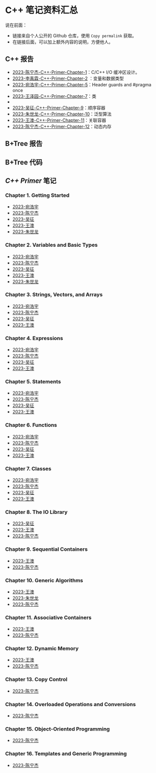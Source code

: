 # C++ 笔记资料汇总

说在前面：

- 链接来自个人公开的 Github 仓库，使用 `Copy permalink` 获取。
- 在链接后面，可以加上额外内容的说明，方便他人。

## C++ 报告

- [2023-陈宁杰-C++-Primer-Chapter-1](https://github.com/ChenNingjie1218/training-plan/blob/a82fe10515c20e095f91278429fac824548cb989/cpp/ppt/%E7%AC%AC%E4%B8%80%E7%AB%A0%E5%BC%80%E5%A7%8B.pdf
)：C/C++ I/O 缓冲区设计。
- [2023-李禹霖-C++-Primer-Chapter-2](https://github.com/dcdc831/CppNotes/blob/93907dc83db9044ad5d10aa66b59f28c1a92f13c/ppt/2023-%E6%9D%8E%E7%A6%B9%E9%9C%96-C%2B%2B-Primer-Chapter-2.pptx) ：变量和数据类型
- [2023-宛浩宇-C++-Primer-Chapter-5](https://github.com/whyeinstein/ndssl_training_notes/blob/main/report/%E8%AF%AD%E5%8F%A5.pptx)：Header guards and #pragma once
- [2023-王泽园-C++-Primer-Chapter-7](https://github.com/wangzy-dbug/training-plan/blob/313309f9f6224f296f70742033a76d516931c8c6/cpp/%E7%AC%AC7%E7%AB%A0.pdf
)：类
- 
- [2023-吴征-C++-Primer-Chapter-9](https://github.com/Qianji-wz/cppMarkdown/blob/a91627bf2f739aee39817d58f57a97e620942223/C9%20%E9%A1%BA%E5%BA%8F%E5%AE%B9%E5%99%A8%20Pre.md)：顺序容器
- [2023-朱世龙-C++-Primer-Chapter-10](https://github.com/zhusl-323/Cpp-Primer/blob/main/note/Chapter%2010%20%E6%B3%9B%E5%9E%8B%E7%AE%97%E6%B3%95.md)：泛型算法
- [2023-王澳-C++-Primer-Chapter-11](https://github.com/WangAo-0/training-plan/blob/dev/cpp/C11%E5%85%B3%E8%81%94%E5%AE%B9%E5%99%A8PPT/%E5%85%B3%E8%81%94%E5%AE%B9%E5%99%A8.pptx)：关联容器
- [2023-陈宁杰-C++-Primer-Chapter-12](https://github.com/ChenNingjie1218/training-plan/blob/MyNote/cpp/ppt/%E7%AC%AC12%E7%AB%A0%20ppt.md)：动态内存

## B+Tree 报告

## B+Tree 代码

## *C++ Primer* 笔记

### Chapter 1. Getting Started

- [2023-宛浩宇](https://github.com/whyeinstein/ndssl_training_notes/blob/main/C%2B%2B/C1%20%E5%BF%AB%E9%80%9F%E5%85%A5%E9%97%A8.md)
- [2023-陈宁杰](https://github.com/ChenNingjie1218/training-plan/blob/6620d8704d9b7f2436026c1e615ce9080b6e315d/cpp/%E7%AC%AC1%E7%AB%A0%20%E5%BC%80%E5%A7%8B.md)
- [2023-吴征](https://github.com/Qianji-wz/cppMarkdown/blob/a91627bf2f739aee39817d58f57a97e620942223/cpp/C1%20%E5%BC%80%E5%A7%8B.md)
- [2023-王澳](https://github.com/WangAo-0/training-plan/blob/e508bae83eb33a30b78e5e220c9da2e82f51893d/cpp/Note_C1%E5%BC%80%E5%A7%8B.md)
- [2023-朱世龙](https://github.com/zhusl-323/Cpp-Primer/blob/main/note/Chapter%201%20%E5%BC%80%E5%A7%8B.md)

### Chapter 2. Variables and Basic Types

- [2023-宛浩宇](https://github.com/whyeinstein/ndssl_training_notes/blob/main/C%2B%2B/C2%20%E5%8F%98%E9%87%8F%E5%92%8C%E5%9F%BA%E6%9C%AC%E7%B1%BB%E5%9E%8B.md)
- [2023-陈宁杰](https://github.com/ChenNingjie1218/training-plan/blob/6620d8704d9b7f2436026c1e615ce9080b6e315d/cpp/%E7%AC%AC2%E7%AB%A0%20%E5%8F%98%E9%87%8F%E5%92%8C%E5%9F%BA%E6%9C%AC%E7%B1%BB%E5%9E%8B.md)
- [2023-吴征](https://github.com/Qianji-wz/cppMarkdown/blob/a91627bf2f739aee39817d58f57a97e620942223/cpp/C2%20%E5%8F%98%E9%87%8F%E5%92%8C%E5%9F%BA%E6%9C%AC%E7%B1%BB%E5%9E%8B.md)
- [2023-王澳](https://github.com/WangAo-0/training-plan/blob/e508bae83eb33a30b78e5e220c9da2e82f51893d/cpp/Note_C2%E5%8F%98%E9%87%8F%E5%92%8C%E5%9F%BA%E6%9C%AC%E7%B1%BB%E5%9E%8B.md)
- [2023-朱世龙](https://github.com/zhusl-323/Cpp-Primer/blob/main/note/Chapter%202%20%E5%8F%98%E9%87%8F%E5%92%8C%E5%9F%BA%E6%9C%AC%E7%B1%BB%E5%9E%8B.md)

### Chapter 3. Strings, Vectors, and Arrays

- [2023-宛浩宇](https://github.com/whyeinstein/ndssl_training_notes/blob/main/C%2B%2B/C3%20%E5%AD%97%E7%AC%A6%E4%B8%B2%E3%80%81%E5%90%91%E9%87%8F%E5%92%8C%E6%95%B0%E7%BB%84.md)
- [2023-陈宁杰](https://github.com/ChenNingjie1218/training-plan/blob/6620d8704d9b7f2436026c1e615ce9080b6e315d/cpp/%E7%AC%AC3%E7%AB%A0%20%E5%AD%97%E7%AC%A6%E4%B8%B2%E3%80%81%E5%90%91%E9%87%8F%E5%92%8C%E6%95%B0%E7%BB%84.md)
- [2023-吴征](https://github.com/Qianji-wz/cppMarkdown/blob/a91627bf2f739aee39817d58f57a97e620942223/cpp/C3%20%E5%AD%97%E7%AC%A6%E4%B8%B2%E3%80%81%E5%90%91%E9%87%8F%E5%92%8C%E6%95%B0%E7%BB%84.md)
- [2023-王澳](https://github.com/WangAo-0/training-plan/blob/e508bae83eb33a30b78e5e220c9da2e82f51893d/cpp/Note_C3%E5%AD%97%E7%AC%A6%E4%B8%B2%E3%80%81%E5%90%91%E9%87%8F%E5%92%8C%E6%95%B0%E7%BB%84.md)
  
### Chapter 4. Expressions

- [2023-宛浩宇](https://github.com/whyeinstein/ndssl_training_notes/blob/main/C%2B%2B/C4%20%E8%A1%A8%E8%BE%BE%E5%BC%8F.md)
- [2023-陈宁杰](https://github.com/ChenNingjie1218/training-plan/blob/6620d8704d9b7f2436026c1e615ce9080b6e315d/cpp/%E7%AC%AC4%E7%AB%A0%20%E8%A1%A8%E8%BE%BE%E5%BC%8F%20.md)
- [2023-吴征](https://github.com/Qianji-wz/cppMarkdown/blob/a91627bf2f739aee39817d58f57a97e620942223/cpp/C4%20%E8%A1%A8%E8%BE%BE%E5%BC%8F.md)
- [2023-王澳](https://github.com/WangAo-0/training-plan/blob/e508bae83eb33a30b78e5e220c9da2e82f51893d/cpp/Note_C4%E8%A1%A8%E8%BE%BE%E5%BC%8F.md)
  
### Chapter 5. Statements

- [2023-宛浩宇](https://github.com/whyeinstein/ndssl_training_notes/blob/main/C%2B%2B/C5%20%E8%AF%AD%E5%8F%A5.md)
- [2023-陈宁杰](https://github.com/ChenNingjie1218/training-plan/blob/6620d8704d9b7f2436026c1e615ce9080b6e315d/cpp/%E7%AC%AC5%E7%AB%A0%20%E8%AF%AD%E5%8F%A5%20.md)
- [2023-吴征](https://github.com/Qianji-wz/cppMarkdown/blob/a91627bf2f739aee39817d58f57a97e620942223/cpp/C5%20%E8%AF%AD%E5%8F%A5.md)
- [2023-王澳](https://github.com/WangAo-0/training-plan/blob/e508bae83eb33a30b78e5e220c9da2e82f51893d/cpp/Note_C5%E8%AF%AD%E5%8F%A5.md)  

### Chapter 6. Functions

- [2023-宛浩宇](https://github.com/whyeinstein/ndssl_training_notes/blob/main/C%2B%2B/C6%20%E5%87%BD%E6%95%B0.md)
- [2023-陈宁杰](https://github.com/ChenNingjie1218/training-plan/blob/6620d8704d9b7f2436026c1e615ce9080b6e315d/cpp/%E7%AC%AC6%E7%AB%A0%20%E5%87%BD%E6%95%B0.md)
- [2023-吴征](https://github.com/Qianji-wz/cppMarkdown/blob/a91627bf2f739aee39817d58f57a97e620942223/cpp/C6%20%E5%87%BD%E6%95%B0.md)
- [2023-王澳](https://github.com/WangAo-0/training-plan/blob/e508bae83eb33a30b78e5e220c9da2e82f51893d/cpp/Note_C6%E5%87%BD%E6%95%B0.md)
  
### Chapter 7. Classes

- [2023-宛浩宇](https://github.com/whyeinstein/ndssl_training_notes/blob/main/C%2B%2B/C7%20%E7%B1%BB.md)
- [2023-陈宁杰](https://github.com/ChenNingjie1218/training-plan/blob/6620d8704d9b7f2436026c1e615ce9080b6e315d/cpp/%E7%AC%AC7%E7%AB%A0%20%E7%B1%BB.md)
- [2023-吴征](https://github.com/Qianji-wz/cppMarkdown/blob/a91627bf2f739aee39817d58f57a97e620942223/cpp/C7%20%E7%B1%BB.md)
- [2023-王澳](https://github.com/WangAo-0/training-plan/blob/e508bae83eb33a30b78e5e220c9da2e82f51893d/cpp/Note_C7%E7%B1%BB.md)
  
### Chapter 8. The IO Library

- [2023-吴征](https://github.com/Qianji-wz/cppMarkdown/blob/a91627bf2f739aee39817d58f57a97e620942223/cpp/C8%20%E6%A0%87%E5%87%86IO%E5%BA%93.md)
- [2023-王澳](https://github.com/WangAo-0/training-plan/blob/e508bae83eb33a30b78e5e220c9da2e82f51893d/cpp/Note_C8IO%E5%BA%93.md)
- [2023-陈宁杰](https://github.com/ChenNingjie1218/training-plan/blob/MyNote/cpp/%E7%AC%AC8%E7%AB%A0%20IO%E5%BA%93.md)

### Chapter 9. Sequential Containers

- [2023-王澳](https://github.com/WangAo-0/training-plan/blob/e508bae83eb33a30b78e5e220c9da2e82f51893d/cpp/Note_C9%E9%A1%BA%E5%BA%8F%E5%AE%B9%E5%99%A8.md)
- [2023-陈宁杰](https://github.com/ChenNingjie1218/training-plan/blob/MyNote/cpp/%E7%AC%AC9%E7%AB%A0%20%E9%A1%BA%E5%BA%8F%E5%AE%B9%E5%99%A8.md)

### Chapter 10. Generic Algorithms

- [2023-王澳](https://github.com/WangAo-0/training-plan/blob/e508bae83eb33a30b78e5e220c9da2e82f51893d/cpp/Note_C10%E6%B3%9B%E5%9E%8B%E7%AE%97%E6%B3%95.md)
- [2023-朱世龙](https://github.com/zhusl-323/Cpp-Primer/blob/main/note/Chapter%2010%20%E6%B3%9B%E5%9E%8B%E7%AE%97%E6%B3%95.md)
- [2023-陈宁杰](https://github.com/ChenNingjie1218/training-plan/blob/MyNote/cpp/%E7%AC%AC10%E7%AB%A0%20%E6%B3%9B%E5%9E%8B%E7%AE%97%E6%B3%95.md)

### Chapter 11. Associative Containers

- [2023-王澳](https://github.com/WangAo-0/training-plan/blob/e508bae83eb33a30b78e5e220c9da2e82f51893d/cpp/Note_C11%E5%85%B3%E8%81%94%E5%AE%B9%E5%99%A8.md)
- [2023-陈宁杰](https://github.com/ChenNingjie1218/training-plan/blob/MyNote/cpp/%E7%AC%AC11%E7%AB%A0%20%E5%85%B3%E8%81%94%E5%AE%B9%E5%99%A8.md)

### Chapter 12. Dynamic Memory

- [2023-王澳](https://github.com/WangAo-0/training-plan/blob/e508bae83eb33a30b78e5e220c9da2e82f51893d/cpp/Note_C12%E5%8A%A8%E6%80%81%E5%86%85%E5%AD%98.md)
- [2023-陈宁杰](https://github.com/ChenNingjie1218/training-plan/blob/MyNote/cpp/%E7%AC%AC12%E7%AB%A0%20%E5%8A%A8%E6%80%81%E5%86%85%E5%AD%98.md)

### Chapter 13. Copy Control

- [2023-陈宁杰](https://github.com/ChenNingjie1218/training-plan/blob/MyNote/cpp/%E7%AC%AC13%E7%AB%A0%20%E6%8B%B7%E8%B4%9D%E3%80%81%E8%B5%8B%E5%80%BC%E4%B8%8E%E9%94%80%E6%AF%81.md)

### Chapter 14. Overloaded Operations and Conversions

- [2023-陈宁杰](https://github.com/ChenNingjie1218/training-plan/blob/MyNote/cpp/%E7%AC%AC14%E7%AB%A0%20%E9%87%8D%E8%BD%BD%E8%BF%90%E7%AE%97%E4%B8%8E%E7%B1%BB%E5%9E%8B%E8%BD%AC%E6%8D%A2.md)

### Chapter 15. Object-Oriented Programming

- [2023-陈宁杰](https://github.com/ChenNingjie1218/training-plan/blob/MyNote/cpp/%E7%AC%AC15%E7%AB%A0%20%E9%9D%A2%E5%90%91%E5%AF%B9%E8%B1%A1%E7%A8%8B%E5%BA%8F%E8%AE%BE%E8%AE%A1.md)

### Chapter 16. Templates and Generic Programming

- [2023-陈宁杰](https://github.com/ChenNingjie1218/training-plan/blob/MyNote/cpp/%E7%AC%AC16%E7%AB%A0%20%E6%A8%A1%E6%9D%BF%E4%B8%8E%E6%B3%9B%E5%9E%8B%E7%BC%96%E7%A8%8B.md)
